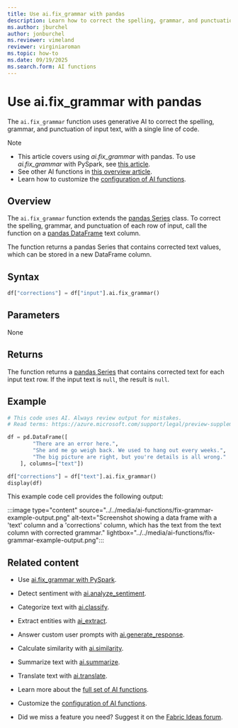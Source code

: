 ```yaml
---
title: Use ai.fix_grammar with pandas
description: Learn how to correct the spelling, grammar, and punctuation of input text by using the ai.fix_grammar function with pandas.
ms.author: jburchel
author: jonburchel
ms.reviewer: vimeland
reviewer: virginiaroman
ms.topic: how-to
ms.date: 09/19/2025
ms.search.form: AI functions
---
```


# Use ai.fix_grammar with pandas


The `ai.fix_grammar` function uses generative AI to correct the spelling, grammar, and punctuation of input text, with a single line of code.

> [!NOTE]
> - This article covers using *ai.fix_grammar* with pandas. To use *ai.fix_grammar* with PySpark, see [this article](../pyspark/fix-grammar.md).
> - See other AI functions in [this overview article](../overview.md).
> - Learn how to customize the [configuration of AI functions](./configuration.md).

## Overview

The `ai.fix_grammar` function extends the [pandas Series](https://pandas.pydata.org/docs/reference/api/pandas.Series.html) class. To correct the spelling, grammar, and punctuation of each row of input, call the function on a [pandas DataFrame](https://pandas.pydata.org/docs/reference/api/pandas.DataFrame.html) text column.

The function returns a pandas Series that contains corrected text values, which can be stored in a new DataFrame column.

## Syntax

```python
df["corrections"] = df["input"].ai.fix_grammar()
```

## Parameters

None

## Returns

The function returns a [pandas Series](https://pandas.pydata.org/docs/reference/api/pandas.Series.html) that contains corrected text for each input text row. If the input text is `null`, the result is `null`.

## Example

```python
# This code uses AI. Always review output for mistakes. 
# Read terms: https://azure.microsoft.com/support/legal/preview-supplemental-terms/.

df = pd.DataFrame([
        "There are an error here.",
        "She and me go weigh back. We used to hang out every weeks.",
        "The big picture are right, but you're details is all wrong."
    ], columns=["text"])

df["corrections"] = df["text"].ai.fix_grammar()
display(df)
```

This example code cell provides the following output:

:::image type="content" source="../../media/ai-functions/fix-grammar-example-output.png" alt-text="Screenshot showing a  data frame with a 'text' column and a 'corrections' column, which has the text from the text column with corrected grammar." lightbox="../../media/ai-functions/fix-grammar-example-output.png":::


## Related content

- Use [ai.fix_grammar with PySpark](../pyspark/fix-grammar.md).
- Detect sentiment with [ai.analyze_sentiment](./analyze-sentiment.md).
- Categorize text with [ai.classify](./classify.md).
- Extract entities with [ai_extract](./extract.md).
- Answer custom user prompts with [ai.generate_response](./generate-response.md).
- Calculate similarity with [ai.similarity](./similarity.md).
- Summarize text with [ai.summarize](./summarize.md).
- Translate text with [ai.translate](./translate.md).

- Learn more about the [full set of AI functions](../overview.md).
- Customize the [configuration of AI functions](./configuration.md).
- Did we miss a feature you need? Suggest it on the [Fabric Ideas forum](https://ideas.fabric.microsoft.com/).
